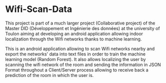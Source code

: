 # Wifi-Scan-Data

This project is part of a much larger project (Collaborative project) of the Master DID (Développement et Ingénierie des données) at the university of Toulon aiming at developing an android application allowing indoor localization through the Wifi networks thanks to machine learning.

This is an android application allowing to scan Wifi networks nearby and export the networks' data into text files in order to train the machine learning model (Random Forest). It also allows localizing the user by scanning the wifi network of the room and sending the information in JSON Format throughout a Client/Server process allowing to receive back a prediction of the room in which the user is.


